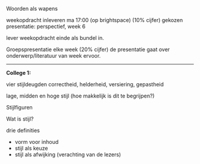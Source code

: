 
Woorden als wapens

weekopdracht inleveren ma 17:00 (op brightspace) (10% cijfer)
gekozen presentatie: perspectief, week 6

lever weekopdracht einde als bundel in.


Groepspresentatie elke week (20% cijfer)
	de presentatie gaat over onderwerp/literatuur van week ervoor.

---

**College 1:**

vier stijldeugden
	correctheid, helderheid, versiering, gepastheid

lage, midden en hoge stijl
(hoe makkelijk is dit te begrijpen?)

Stijlfiguren

Wat is stijl?

drie definities
- vorm voor inhoud
- stijl als keuze
- stijl als afwijking (verachting van de lezers)
